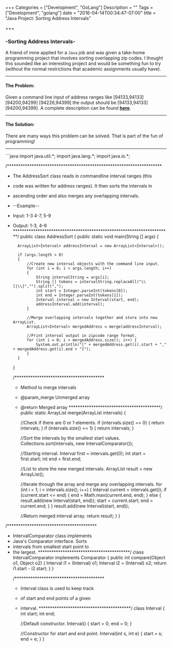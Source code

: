 +++
Categories = ["Development", "GoLang"]
Description = ""
Tags = ["Development", "golang"]
date = "2016-04-14T00:34:47-07:00"
title = "Java Project: Sorting Address Intervals"

+++

### -Sorting Address Intervals-

A friend of mine applied for a `Java` job and was given a take-home programming project that involves sorting overlapping zip codes. I thought this sounded like an interesting project and would be something fun to try (without the normal restrictions that academic assignments usually have). 

<hr>

#### The Problem:

Given a command line input of address ranges like [94133,94133] [94200,94299] [94226,94399] the output should be [94133,94133] [94200,94399].
A complete description can be found **[here](https://github.com/HansHovanitz/JavaInterviewProblems)**.

<hr>

#### The Solution:

There are many ways this problem can be solved. That is part of the fun of programming! 
<hr>
```java
import java.util.*;
import java.lang.*;
import java.io.*;

/*********************************************************************
* The AddressSort class reads in commandline interval ranges (this
* code was written for address ranges). It then sorts the intervals in 
* ascending order and also merges any overlapping intervals.
* --Example--
* Input: 1-3 4-7, 5-9
* Output: 1-3, 4-9 
**********************************************************************/
public class AddressSort {
	public static void main(String [] args) {
		
		ArrayList<Interval> addressInterval = new ArrayList<Interval>();
		
		if (args.length > 0)
		{
			//Create new interval objects with the command line input. 
			for (int i = 0; i < args.length; i++)
			{
				String intervalString = args[i];
				String [] tokens = intervalString.replaceAll("\\[|\\]","").split(",");
				int start = Integer.parseInt(tokens[0]);
				int end = Integer.parseInt(tokens[1]);
				Interval interval = new Interval(start, end);
				addressInterval.add(interval);
			}	
			
			//Merge overlapping intervals together and store into new ArrayList. 
			ArrayList<Interval> mergedAddress = merge(addressInterval);
			
			//Print interval output in zipcode range format. 
			for (int i = 0; i < mergedAddress.size(); i++) {
				System.out.println("[" + mergedAddress.get(i).start + "," + mergedAddress.get(i).end + "]");
			}
		}
	}
	
	/****************************************
	* Method to merge intervals 
	* @param_merge Unmerged array
	* @return Merged array
	*****************************************/
    public static ArrayList<Interval> merge(ArrayList<Interval> intervals) {

    	//Check if there are 0 or 1 elements.
        if (intervals.size() == 0) {
            return intervals;
        }
        if (intervals.size() == 1) {
            return intervals;
        }

        //Sort the intervals by the smallest start values. 
        Collections.sort(intervals, new IntervalComparator());
        
        //Starting interval. 
        Interval first = intervals.get(0);
        int start = first.start;
        int end = first.end;

        //List to store the new merged intervals. 
        ArrayList<Interval> result = new ArrayList<Interval>();
        
        //Iterate through the array and merge any overlapping intervals. 
        for (int i = 1; i < intervals.size(); i++) {
            Interval current = intervals.get(i);
            if (current.start <= end) {
                end = Math.max(current.end, end);
            } 
            else {
                result.add(new Interval(start, end));
                start = current.start;
                end = current.end;
            }
        }
        result.add(new Interval(start, end));
        
        //Return merged interval array. 
        return result;
    }
}

/****************************************
* IntervalComparator class implements 
* Java's Comparator interface. Sorts
* intervals from smallest start point to 
* the largest. 
*****************************************/
class IntervalComparator implements Comparator<Object> {
    public int compare(Object o1, Object o2) {
        Interval i1 = (Interval) o1;
        Interval i2 = (Interval) o2;
        return i1.start - i2.start;
    }
}

/****************************************
* Interval class is used to keep track 
* of start and end points of a given
* interval. 
*****************************************/ 
class Interval {
    int start;
    int end;

    //Default constructor. 
    Interval() {
        start = 0;
        end = 0;
    }

    //Constructor for start and end point. 
    Interval(int s, int e) {
        start = s;
        end = e;
    }
}
```


